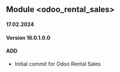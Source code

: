 ## Module <odoo_rental_sales>

#### 17.02.2024
#### Version 16.0.1.0.0
#### ADD
- Initial commit for Odoo Rental Sales
